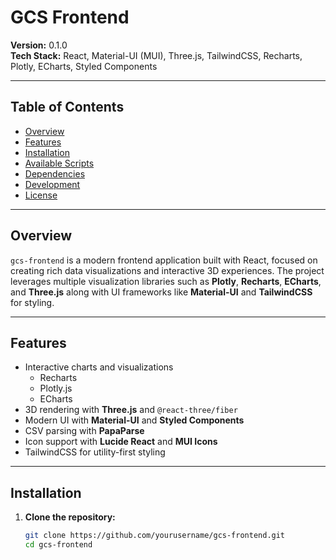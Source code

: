 # GCS Frontend

**Version:** 0.1.0  
**Tech Stack:** React, Material-UI (MUI), Three.js, TailwindCSS, Recharts, Plotly, ECharts, Styled Components  

---

## Table of Contents

- [Overview](#overview)
- [Features](#features)
- [Installation](#installation)
- [Available Scripts](#available-scripts)
- [Dependencies](#dependencies)
- [Development](#development)
- [License](#license)

---

## Overview

`gcs-frontend` is a modern frontend application built with React, focused on creating rich data visualizations and interactive 3D experiences. The project leverages multiple visualization libraries such as **Plotly**, **Recharts**, **ECharts**, and **Three.js** along with UI frameworks like **Material-UI** and **TailwindCSS** for styling.

---

## Features

- Interactive charts and visualizations
  - Recharts
  - Plotly.js
  - ECharts
- 3D rendering with **Three.js** and `@react-three/fiber`
- Modern UI with **Material-UI** and **Styled Components**
- CSV parsing with **PapaParse**
- Icon support with **Lucide React** and **MUI Icons**
- TailwindCSS for utility-first styling

---

## Installation

1. **Clone the repository:**
   ```bash
   git clone https://github.com/yourusername/gcs-frontend.git
   cd gcs-frontend
